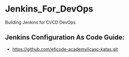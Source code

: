 # Jenkins_For_DevOps
Building Jenkins for CI/CD DevOps

## Jenkins Configuration As Code Guide:

* https://github.com/eficode-academy/jcasc-katas.git

